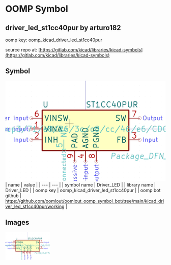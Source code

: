 # OOMP Symbol  
## driver_led_st1cc40pur  by arturo182  
  
oomp key: oomp_kicad_driver_led_st1cc40pur  
  
source repo at: [https://gitlab.com/kicad/libraries/kicad-symbols](https://gitlab.com/kicad/libraries/kicad-symbols)  
## Symbol  
  
[![working.png](working_600.png)](working.png)  
| name | value | 
| --- | --- | 
| symbol name | Driver_LED | 
| library name | Driver_LED | 
| oomp key | oomp_kicad_driver_led_st1cc40pur | 
| oomp bot github | https://github.com/oomlout/oomlout_oomp_symbol_bot/tree/main/kicad_driver_led_st1cc40pur/working | 
## Images  
  
[![working.png](working_140.png)](working.png)  
